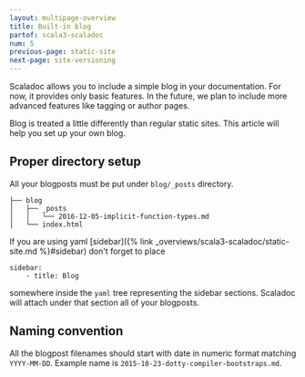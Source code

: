 ```yaml
---
layout: multipage-overview
title: Built-in blog
partof: scala3-scaladoc
num: 5
previous-page: static-site
next-page: site-versioning
---
```


Scaladoc allows you to include a simple blog in your documentation. For now, it
provides only basic features. In the future, we plan to include more advanced
features like tagging or author pages.

Blog is treated a little differently than regular static sites. This article will help you set up your own blog.

## Proper directory setup

All your blogposts must be put under `blog/_posts` directory.


```
├── blog
│   ├── _posts
│   │   └── 2016-12-05-implicit-function-types.md
│   └── index.html
```

If you are using yaml [sidebar]({% link _overviews/scala3-scaladoc/static-site.md %}#sidebar) don't forget to place

```
sidebar:
    - title: Blog
```

somewhere inside the `yaml` tree representing the sidebar sections. Scaladoc will attach under that section all of your blogposts.

## Naming convention

All the blogpost filenames should start with date in numeric format matching `YYYY-MM-DD`.
Example name is `2015-10-23-dotty-compiler-bootstraps.md`.


